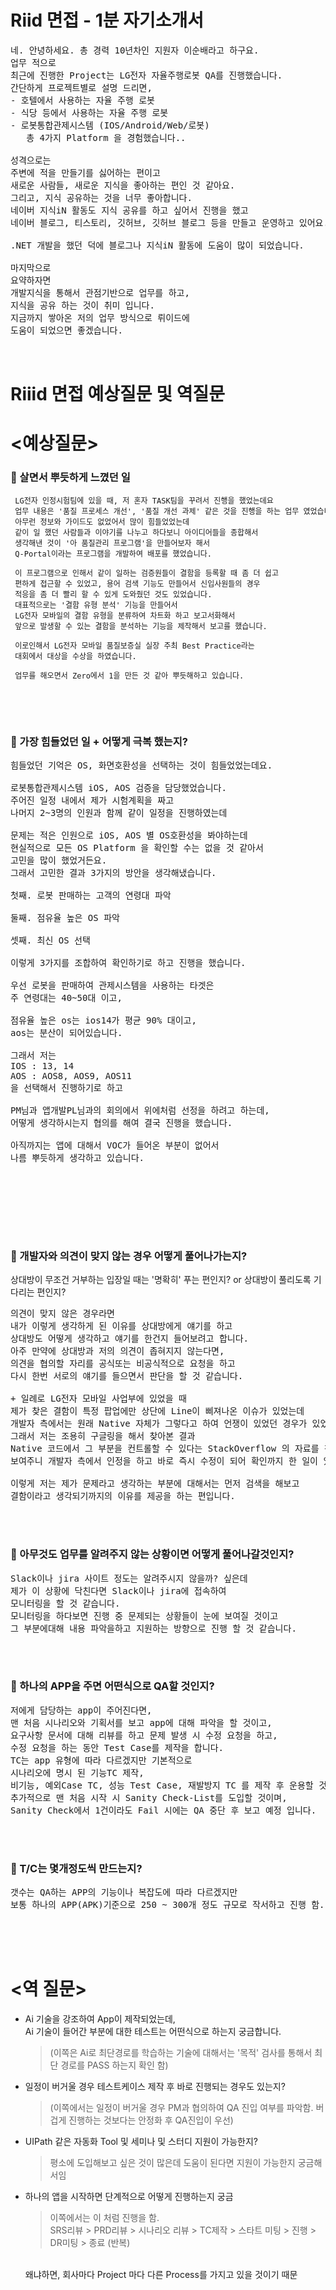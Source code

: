 # Riid 면접 - 1분 자기소개서 
<pre>
네. 안녕하세요. 총 경력 10년차인 지원자 이순배라고 하구요.
업무 적으로
최근에 진행한 Project는 LG전자 자율주행로봇 QA를 진행했습니다.
간단하게 프로젝트별로 설명 드리면, 
- 호텔에서 사용하는 자율 주행 로봇 
- 식당 등에서 사용하는 자율 주행 로봇 
- 로봇통합관제시스템 (IOS/Android/Web/로봇) 
   총 4가지 Platform 을 경험했습니다..

성격으로는 
주변에 적을 만들기를 싫어하는 편이고
새로운 사람들, 새로운 지식을 좋아하는 편인 것 같아요.
그리고, 지식 공유하는 것을 너무 좋아합니다.
네이버 지식iN 활동도 지식 공유를 하고 싶어서 진행을 했고
네이버 블로그, 티스토리, 깃허브, 깃허브 블로그 등을 만들고 운영하고 있어요.

.NET 개발을 했던 덕에 블로그나 지식iN 활동에 도움이 많이 되었습니다.

마지막으로  
요약하자면 
개발지식을 통해서 관점기반으로 업무를 하고, 
지식을 공유 하는 것이 취미 입니다.
지금까지 쌓아온 저의 업무 방식으로 뤼이드에 
도움이 되었으면 좋겠습니다.


</pre>









# Riiid 면접 예상질문 및 역질문 
# <예상질문>
### **🐠 살면서 뿌듯하게 느꼈던 일**  
 <pre style='font-size:12px'>
 LG전자 인정시험팀에 있을 때, 저 혼자 TASK팀을 꾸려서 진행을 했었는데요
 업무 내용은 '품질 프로세스 개선', '품질 개선 과제' 같은 것을 진행을 하는 업무 였었습니다.
 아무런 정보와 가이드도 없었어서 많이 힘들었었는데 
 같이 일 했던 사람들과 이야기를 나누고 하다보니 아이디어들을 종합해서
 생각해낸 것이 '아 품질관리 프로그램'을 만들어보자 해서  
 Q-Portal이라는 프로그램을 개발하여 배포를 했었습니다.

 이 프로그램으로 인해서 같이 일하는 검증원들이 결함을 등록할 때 좀 더 쉽고 
 편하게 접근할 수 있었고, 용어 검색 기능도 만들어서 신입사원들의 경우 
 적응을 좀 더 빨리 할 수 있게 도와줬던 것도 있었습니다.
 대표적으로는 '결함 유형 분석' 기능을 만들어서 
 LG전자 모바일의 결함 유형을 분류하여 차트화 하고 보고서화해서 
 앞으로 발생할 수 있는 결함을 분석하는 기능을 제작해서 보고를 했습니다.

 이로인해서 LG전자 모바일 품질보증실 실장 주최 Best Practice라는 
 대회에서 대상을 수상을 하였습니다. 

 업무를 해오면서 Zero에서 1을 만든 것 같아 뿌듯해하고 있습니다.

</pre>

<br/><br/>

### **🐠 가장 힘들었던 일 + 어떻게 극복 했는지?**
<pre>
힘들었던 기억은 OS, 화면호환성을 선택하는 것이 힘들었었는데요.

로봇통합관제시스템 iOS, AOS 검증을 담당했었습니다.
주어진 일정 내에서 제가 시험계획을 짜고 
나머지 2~3명의 인원과 함께 같이 일정을 진행하였는데

문제는 적은 인원으로 iOS, AOS 별 OS호환성을 봐야하는데
현실적으로 모든 OS Platform 을 확인할 수는 없을 것 같아서
고민을 많이 했었거든요. 
그래서 고민한 결과 3가지의 방안을 생각해냈습니다.

첫째. 로봇 판매하는 고객의 연령대 파악 

둘째. 점유율 높은 OS 파악 

셋째. 최신 OS 선택 

이렇게 3가지를 조합하여 확인하기로 하고 진행을 했습니다.

우선 로봇을 판매하여 관제시스템을 사용하는 타겟은 
주 연령대는 40~50대 이고, 

점유율 높은 os는 ios14가 평균 90% 대이고, 
aos는 분산이 되어있습니다.

그래서 저는 
IOS : 13, 14
AOS : AOS8, AOS9, AOS11 
을 선택해서 진행하기로 하고

PM님과 앱개발PL님과의 회의에서 위에처럼 선정을 하려고 하는데,
어떻게 생각하시는지 협의를 해여 결국 진행을 했습니다.

아직까지는 앱에 대해서 VOC가 들어온 부분이 없어서 
나름 뿌듯하게 생각하고 있습니다.




</pre>

<br/><br/>

### 🐠 개발자와 의견이 맞지 않는 경우 어떻게 풀어나가는지?
 상대방이 무조건 거부하는 입장일 때는 '명확히' 푸는 편인지? or 상대방이 풀리도록 기다리는 편인지?
<pre>
의견이 맞지 않은 경우라면 
내가 이렇게 생각하게 된 이유를 상대방에게 얘기를 하고 
상대방도 어떻게 생각하고 얘기를 한건지 들어보려고 합니다.
아주 만약에 상대방과 저의 의견이 좁혀지지 않는다면, 
의견을 협의할 자리를 공식또는 비공식적으로 요청을 하고 
다시 한번 서로의 얘기를 들으면서 판단을 할 것 같습니다.

+ 일례로 LG전자 모바일 사업부에 있었을 때 
제가 찾은 결함이 특정 팝업에만 상단에 Line이 삐져나온 이슈가 있었는데
개발자 측에서는 원래 Native 자체가 그렇다고 하여 언쟁이 있었던 경우가 있었습니다.
그래서 저는 조용히 구글링을 해서 찾아본 결과 
Native 코드에서 그 부분을 컨트롤할 수 있다는 StackOverflow 의 자료를 찾아서 
보여주니 개발자 측에서 인정을 하고 바로 즉시 수정이 되어 확인까지 한 일이 있었습니다.

이렇게 저는 제가 문제라고 생각하는 부분에 대해서는 먼저 검색을 해보고 
결함이라고 생각되기까지의 이유를 제공을 하는 편입니다.
</pre>

<br/><br/>

### 🐠 아무것도 업무를 알려주지 않는 상황이면 어떻게 풀어나갈것인지?
<pre>
Slack이나 jira 사이트 정도는 알려주시지 않을까? 싶은데 
제가 이 상황에 닥친다면 Slack이나 jira에 접속하여 
모니터링을 할 것 같습니다. 
모니터링을 하다보면 진행 중 문제되는 상황들이 눈에 보여질 것이고
그 부분에대해 내용 파악을하고 지원하는 방향으로 진행 할 것 같습니다.
</pre>

<br/><br/>

### 🐠 하나의 APP을 주면 어떤식으로 QA할 것인지?
<pre>
저에게 담당하는 app이 주어진다면, 
맨 처음 시나리오와 기획서를 보고 app에 대해 파악을 할 것이고, 
요구사항 문서에 대해 리뷰를 하고 문제 발생 시 수정 요청을 하고,
수정 요청을 하는 동안 Test Case를 제작을 합니다.
TC는 app 유형에 따라 다르겠지만 기본적으로 
시나리오에 명시 된 기능TC 제작,
비기능, 예외Case TC, 성능 Test Case, 재발방지 TC 를 제작 후 운용할 것입니다.
추가적으로 맨 처음 시작 시 Sanity Check-List를 도입할 것이며, 
Sanity Check에서 1건이라도 Fail 시에는 QA 중단 후 보고 예정 입니다.
</pre>

<br/><br/>

### 🐠 T/C는 몇개정도씩 만드는지? 
<pre>
갯수는 QA하는 APP의 기능이나 복잡도에 따라 다르겠지만
보통 하나의 APP(APK)기준으로 250 ~ 300개 정도 규모로 작서하고 진행 함.
</pre>

<br/><br/>
<br/>

# <역 질문>
- Ai 기술을 강조하여 App이 제작되었는데,   
    Ai 기술이 들어간 부분에 대한 테스트는 어떤식으로 하는지 궁금합니다.  
   >(이쪽은 Ai로 최단경로를 학습하는 기술에 대해서는 '목적' 검사를 통해서 최단 경로를 PASS 하는지 확인 함)

- 일정이 버거울 경우 테스트케이스 제작 후 바로 진행되는 경우도 있는지?   
  >(이쪽에서는 일정이 버거울 경우 PM과 협의하여 QA 진입 여부를 파악함.
   버겁게 진행하는 것보다는 안정화 후 QA진입이 우선)

- UIPath 같은 자동화 Tool 및 세미나 및 스터디 지원이 가능한지?
  > 평소에 도입해보고 싶은 것이 많은데 도움이 된다면 지원이 가능한지 궁금해서임

- 하나의 앱을 시작하면 단계적으로 어떻게 진행하는지 궁금 
  > 이쪽에서는 이 처럼 진행을 함.   
  SRS리뷰 > PRD리뷰 > 시나리오 리뷰 > TC제작 > 스타트 미팅 > 진행 > DR미팅 > 종료  (반복)  
  <br/>
  왜냐하면, 회사마다 Project 마다 다른 Process를 가지고 있을 것이기 때문

